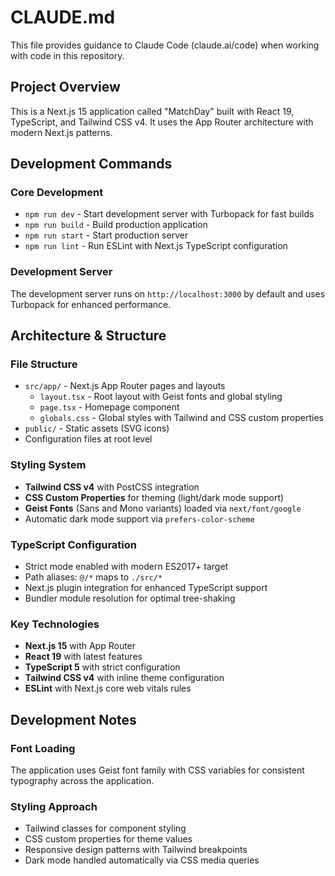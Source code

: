 # CLAUDE.md

This file provides guidance to Claude Code (claude.ai/code) when working with code in this repository.

## Project Overview

This is a Next.js 15 application called "MatchDay" built with React 19, TypeScript, and Tailwind CSS v4. It uses the App Router architecture with modern Next.js patterns.

## Development Commands

### Core Development
- `npm run dev` - Start development server with Turbopack for fast builds
- `npm run build` - Build production application
- `npm run start` - Start production server
- `npm run lint` - Run ESLint with Next.js TypeScript configuration

### Development Server
The development server runs on `http://localhost:3000` by default and uses Turbopack for enhanced performance.

## Architecture & Structure

### File Structure
- `src/app/` - Next.js App Router pages and layouts
  - `layout.tsx` - Root layout with Geist fonts and global styling
  - `page.tsx` - Homepage component
  - `globals.css` - Global styles with Tailwind and CSS custom properties
- `public/` - Static assets (SVG icons)
- Configuration files at root level

### Styling System
- **Tailwind CSS v4** with PostCSS integration
- **CSS Custom Properties** for theming (light/dark mode support)
- **Geist Fonts** (Sans and Mono variants) loaded via `next/font/google`
- Automatic dark mode support via `prefers-color-scheme`

### TypeScript Configuration
- Strict mode enabled with modern ES2017+ target
- Path aliases: `@/*` maps to `./src/*`
- Next.js plugin integration for enhanced TypeScript support
- Bundler module resolution for optimal tree-shaking

### Key Technologies
- **Next.js 15** with App Router
- **React 19** with latest features
- **TypeScript 5** with strict configuration
- **Tailwind CSS v4** with inline theme configuration
- **ESLint** with Next.js core web vitals rules

## Development Notes

### Font Loading
The application uses Geist font family with CSS variables for consistent typography across the application.

### Styling Approach
- Tailwind classes for component styling
- CSS custom properties for theme values
- Responsive design patterns with Tailwind breakpoints
- Dark mode handled automatically via CSS media queries